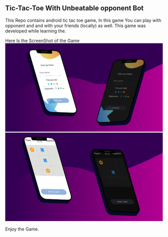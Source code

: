## Tic-Tac-Toe With Unbeatable opponent Bot
This Repo contains android tic tac toe game, In this game You can play with opponent and and with your friends (locally) as well.
This game was developed while learning the.

Here Is the ScreenShot of the Game
  ![UI design Of the game](https://raw.githubusercontent.com/kumarav1nash/Tic-Tac-Toe-With-Unbeatable-AI-Opponent/master/showcase_1.png)
  ![UI design Of the game](https://raw.githubusercontent.com/kumarav1nash/Tic-Tac-Toe-With-Unbeatable-AI-Opponent/master/showcase_2.png)


Enjoy the Game.
